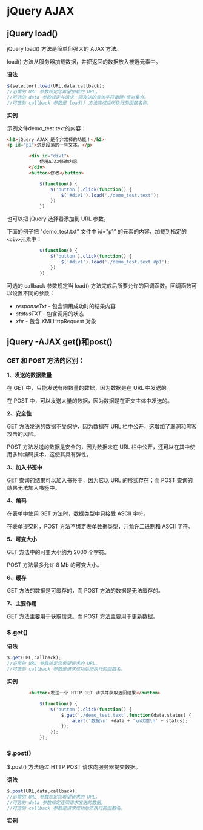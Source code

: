 #  jQuery AJAX

##  jQuery load()

jQuery load() 方法是简单但强大的 AJAX 方法。

load() 方法从服务器加载数据，并把返回的数据放入被选元素中。

**语法**

```javascript
$(selector).load(URL,data,callback);
//必需的 URL 参数规定您希望加载的 URL。
//可选的 data 参数规定与请求一同发送的查询字符串键/值对集合。
//可选的 callback 参数是 load() 方法完成后所执行的函数名称。
```

**实例**

示例文件demo_test.text的内容：

```html
<h2>jQuery AJAX 是个非常棒的功能！</h2>
<p id="p1">这是段落的一些文本。</p>
```

```html
		<div id="div1">
			使用AJAX修改内容
		</div>
		<button>修改</button>
```

```javascript
			$(function() {
				$('button').click(function() {
					$('#div1').load('./demo_test.text');
				})
			})
```

也可以把 jQuery 选择器添加到 URL 参数。

下面的例子把 "demo_test.txt" 文件中 id="p1" 的元素的内容，加载到指定的` <div> `元素中：

```javascript
			$(function() {
				$('button').click(function() {
					$('#div1').load('./demo_test.text #p1');
				})
			})
```

可选的 callback 参数规定当 load() 方法完成后所要允许的回调函数。回调函数可以设置不同的参数：

- *responseTxt* - 包含调用成功时的结果内容
- *statusTXT* - 包含调用的状态
- *xhr* - 包含 XMLHttpRequest 对象

##  jQuery -AJAX get()和post()

### **GET 和 POST 方法的区别**：

**1、发送的数据数量**

在 GET 中，只能发送有限数量的数据，因为数据是在 URL 中发送的。

在 POST 中，可以发送大量的数据，因为数据是在正文主体中发送的。

**2、安全性**

GET 方法发送的数据不受保护，因为数据在 URL 栏中公开，这增加了漏洞和黑客攻击的风险。

POST 方法发送的数据是安全的，因为数据未在 URL 栏中公开，还可以在其中使用多种编码技术，这使其具有弹性。

**3、加入书签中**

GET 查询的结果可以加入书签中，因为它以 URL 的形式存在；而 POST 查询的结果无法加入书签中。

**4、编码**

在表单中使用 GET 方法时，数据类型中只接受 ASCII 字符。

在表单提交时，POST 方法不绑定表单数据类型，并允许二进制和 ASCII 字符。

**5、可变大小**

GET 方法中的可变大小约为 2000 个字符。

POST 方法最多允许 8 Mb 的可变大小。

**6、缓存**

GET 方法的数据是可缓存的，而 POST 方法的数据是无法缓存的。

**7、主要作用**

GET 方法主要用于获取信息。而 POST 方法主要用于更新数据。

###  $.get()

**语法**

```javascript
$.get(URL,callback);
//必需的 URL 参数规定您希望请求的 URL。
//可选的 callback 参数是请求成功后所执行的函数名。
```

**实例**

```html
		<button>发送一个 HTTP GET 请求并获取返回结果</button>
```

```javascript
			$(function() {
				$('button').click(function() {
					$.get('./demo_test.text',function(data,status) {
						alert('数据\n' +data + '\n状态\n' + status);
					});
				});
			});
```

###  $.post()

$.post() 方法通过 HTTP POST 请求向服务器提交数据。

**语法**

```javascript
$.post(URL,data,callback);
//必需的 URL 参数规定您希望请求的 URL。
//可选的 data 参数规定连同请求发送的数据。
//可选的 callback 参数是请求成功后所执行的函数名。
```

**实例**



